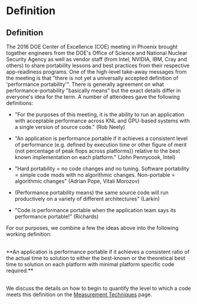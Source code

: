 # Definition

## Definition

The 2016 DOE Center of Excellence (COE) meeting in Phoenix brought together engineers from the DOE's Office of Science and National Nuclear Security Agency 
as well as vendor staff (from Intel, NVIDIA, IBM, Cray and others) to share portability lessons and best practices from their respective app-readiness 
programs. One of the high-level take-away messages from the meeting is that "there is not yet a universally accepted definition of 'performance 
portability'". 
There is generally agreement on what performance-portability "basically means" but the exact details differ in everyone's idea for the term. A number of 
attendees 
gave the following definitions:

* "For the purposes of this meeting, it is the ability to run an application with acceptable performance across KNL and GPU-based systems with a single 
version of source code." (Rob Neely)

* "An application is performance portable if it achieves a consistent level of performance (e.g. defined by execution time or
other figure of merit (not percentage of peak flops across platforms)) relative to the best known implementation on each platform." (John Pennycook, Intel)

* "Hard portability = no code changes and no tuning. Software portability = simple code mods with no algorithmic changes. Non-portable = algorithmic changes" (Adrian Pope, Vitali Morozov)

* (Performance portability means) the same source code will run productively on a variety of different architectures" (Larkin)

* "Code is performance portable when the application team says its performance portable!" (Richards)

For our purposes, we combine a few the ideas above into the following working definition:

<br>
**An application is performance portable if it achieves a consistent ratio of the actual time to solution to either the best-known or the theoretical best time to 
solution on each platform with minimal platform specific code required.**
<br><br>

We discuss the details on how to begin to quantify the level to which a code meets this definition on the 
[Measurement Techniques](/perfport/measurements/index.md) page.
